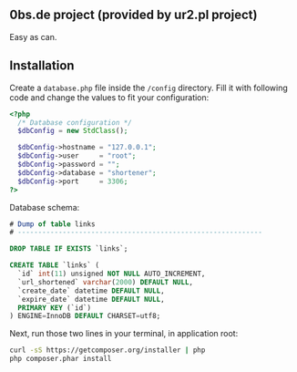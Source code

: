 0bs.de project (provided by ur2.pl project)
--------------

Easy as can.


## Installation

Create a `database.php` file inside the `/config` directory.
Fill it with following code and change the values to fit your configuration:

```php
<?php
  /* Database configuration */
  $dbConfig = new StdClass();

  $dbConfig->hostname = "127.0.0.1";
  $dbConfig->user     = "root";
  $dbConfig->password = "";
  $dbConfig->database = "shortener";
  $dbConfig->port     = 3306;
?>
```

Database schema:

```sql
# Dump of table links
# ------------------------------------------------------------

DROP TABLE IF EXISTS `links`;

CREATE TABLE `links` (
  `id` int(11) unsigned NOT NULL AUTO_INCREMENT,
  `url_shortened` varchar(2000) DEFAULT NULL,
  `create_date` datetime DEFAULT NULL,
  `expire_date` datetime DEFAULT NULL,
  PRIMARY KEY (`id`)
) ENGINE=InnoDB DEFAULT CHARSET=utf8;
```

Next, run those two lines in your terminal, in application root:

```bash
curl -sS https://getcomposer.org/installer | php
php composer.phar install
```
